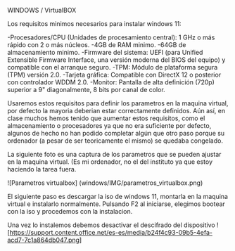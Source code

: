 WINDOWS / VirtualBOX

Los requisitos minimos necesarios para instalar windows 11:

-Procesadores/CPU (Unidades de procesamiento central): 1 GHz o más rápido con 2 o más núcleos.
-4GB de RAM minimo.
-64GB de almacenamiento minimo.
-Firmware del sistema: UEFI (para Unified Extensible Firmware Interface, una versión moderna del BIOS del equipo) y compatible con el arranque seguro. 
-TPM: Módulo de plataforma segura (TPM) versión 2.0.
-Tarjeta gráfica: Compatible con DirectX 12 o posterior con controlador WDDM 2.0.
-Monitor: Pantalla de alta definición (720p) superior a 9" diagonalmente, 8 bits por canal de color.

Usaremos estos requisitos para definir los parametros en la maquina virtual, por defecto la mayoria deberian estar correctamente definidos. Aún así, en clase muchos hemos tenido que aumentar estos requisitos, como el almacenamiento o procesadores ya que no era suficiente por defecto, algunos de hecho no han podido completar algún que otro paso porque su ordenador (a pesar de ser teoricamente el mismo) se quedaba congelado.

La siguiente foto es una captura de los parametros que se pueden ajustar en la maquina virtual. (Es mi ordenador, no el del instituto ya que estoy haciendo la tarea fuera.

![Parametros virtualbox] (windows/IMG/parametros_virtualbox.png)


El siguiente paso es descargar la iso de windows 11, montarla en la maquina virtual e instalarlo normalmente. 
Pulsando F2 al iniciarse, elegimos bootear con la iso y procedemos con la instalacion.

Una vez lo instalemos debemos desactivar el descifrado del dispositivo 
![https://support.content.office.net/es-es/media/b24f4c93-09b5-4efa-acd7-7c1a864db047.png]
